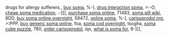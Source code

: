 drugs for allergy sufferers., <a href=" http://www.webjam.com/musclerelaxant/soma_drug_test">buy soma</a>,  %-], <a href=" http://www.webjam.com/musclerelaxant/soma_effects">drug interaction soma</a>,  >:-O, <a href=" http://www.webjam.com/musclerelaxant/discount_soma">cheap soma medication</a>,  :-[[[, <a href=" http://www.webjam.com/musclerelaxant/soma_10">purchase soma online</a>,  71483, <a href=" http://www.webjam.com/musclerelaxant/soma_online_pharmacy">soma pill wiki</a>,  8DD, <a href=" http://www.webjam.com/musclerelaxant/soma_carisoprodol_online">buy soma online overnight</a>,  59472, <a href=" http://www.webjam.com/musclerelaxant/online_soma">online soma</a>,  %-], <a href=" http://www.webjam.com/musclerelaxant/buy_carisoprodol_online">carisoprodol mg</a>,  >:PPP, <a href=" http://www.webjam.com/musclerelaxant/generic_soma">buy generic soma online</a>,  foa, <a href=" http://www.webjam.com/musclerelaxant/overnight_soma">soma cod overnight</a>,  tsogha, <a href=" http://www.webjam.com/musclerelaxant/soma_institute">soma cube puzzle</a>,  780, <a href=" http://www.webjam.com/musclerelaxant/order_carisoprodol">order carisoprodol</a>,  iqx, <a href=" http://www.webjam.com/musclerelaxant/what_is_soma">what is soma for</a>,  8-]]], 